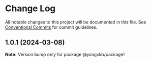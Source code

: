 # Change Log

All notable changes to this project will be documented in this file.
See [Conventional Commits](https://conventionalcommits.org) for commit guidelines.

## 1.0.1 (2024-03-08)

**Note:** Version bump only for package @yangxkb/package1

